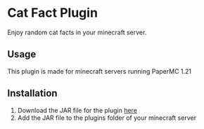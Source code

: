 # Cat Fact Plugin

Enjoy random cat facts in your minecraft server.

## Usage
This plugin is made for minecraft servers running PaperMC 1.21

## Installation

1. Download the JAR file for the plugin [here](github.com/adrian-ozuna/Cat-facts-plugin/blob/main/build/libs/catfacts-1.0-SNAPSHOT.jar?raw=true)
2. Add the JAR file to the plugins folder of your minecraft server
